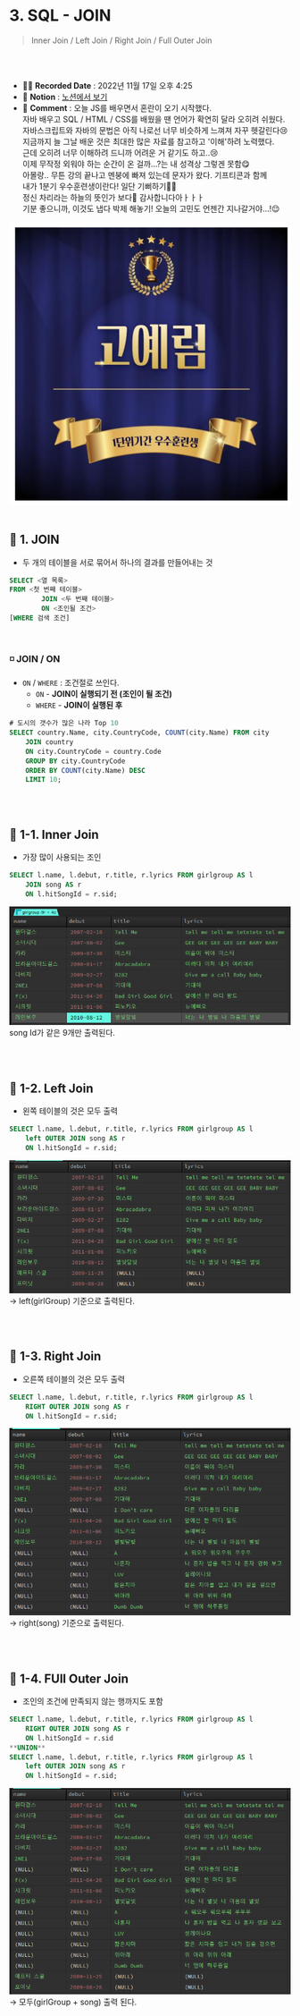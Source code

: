 # 3. SQL - JOIN
>  Inner Join / Left Join / Right Join / Full Outer Join

<br>
<br>

- ✍🏻 **Recorded Date** : 2022년 11월 17일 오후 4:25
- 🔖 **Notion** : [노션에서 보기](https://www.notion.so/3-SQL-JOIN-4fe4e9091c7848d79e4dcf0900c25196)
- 💬 **Comment** : 오늘 JS를 배우면서 혼란이 오기 시작했다.<br>자바 배우고 SQL / HTML / CSS를 배웠을 땐 언어가 확연히 달라 오히려 쉬웠다.<br>자바스크립트와 자바의 문법은 아직 나로선 너무 비슷하게 느껴져 자꾸 헷갈린다😢<br>지금까지 늘 그날 배운 것은 최대한 많은 자료를 참고하고 '이해'하려 노력했다.<br>근데 오히려 너무 이해하려 드니까 어려운 거 같기도 하고..😢<br>이제 무작정 외워야 하는 순간이 온 걸까…?는 내 성격상 그렇겐 못함😋<br>아몰랑.. 무튼 강의 끝나고 멘붕에 빠져 있는데 문자가 왔다. 기프티콘과 함께<br>내가 1분기 우수훈련생이란다! 일단 기뻐하기🎉🎉<br>정신 차리라는 하늘의 뜻인가 보다🤣 감사합니다아ㅏㅏㅏ<br>기분 좋으니까, 이것도 냅다 박제 해놓기! 오늘의 고민도 언젠간 지나갈거야...!😌<br>
<img src="./img/1202_00.png">


<br>
<br>


## 🔸 1. JOIN

- 두 개의 테이블을 서로 묶어서 하나의 결과를 만들어내는 것

```sql
SELECT <열 목록>
FROM <첫 번째 테이블>
        JOIN <두 번째 테이블>
        ON <조인될 조건>
[WHERE 검색 조건]
```
<br>

### ◽ JOIN / ON

- `ON` / `WHERE` : 조건절로 쓰인다.
    - `ON` - **JOIN이 실행되기 전 (조인이 될 조건)**
    - `WHERE` - **JOIN이 실행된 후**

```sql
# 도시의 갯수가 많은 나라 Top 10
SELECT country.Name, city.CountryCode, COUNT(city.Name) FROM city
	JOIN country
	ON city.CountryCode = country.Code
	GROUP BY city.CountryCode
	ORDER BY COUNT(city.Name) DESC
	LIMIT 10;
```

<br><br>

## 🔸 1-1. Inner Join

- 가장 많이 사용되는 조인

```sql
SELECT l.name, l.debut, r.title, r.lyrics FROM girlgroup AS l
	JOIN song AS r
	ON l.hitSongId = r.sid;
```
<img src="./img/1202_01.png">
song Id가 같은 9개만 출력된다.

<br><br>

## 🔸 1-2. Left Join

- 왼쪽 테이블의 것은 모두 출력

```sql
SELECT l.name, l.debut, r.title, r.lyrics FROM girlgroup AS l
	left OUTER JOIN song AS r
	ON l.hitSongId = r.sid;
```

<img src="./img/1202_02.png"><br>
→ left(girlGroup) 기준으로 출력된다.

<br><br>

## 🔸 1-3. Right Join

- 오른쪽 테이블의 것은 모두 출력

```sql
SELECT l.name, l.debut, r.title, r.lyrics FROM girlgroup AS l
	RIGHT OUTER JOIN song AS r
	ON l.hitSongId = r.sid;
```

<img src="./img/1202_03.png"><br>
→ right(song) 기준으로 출력된다.

<br><br>

## 🔸 1-4. FUll Outer Join

- 조인의 조건에 만족되지 않는 행까지도 포함

```sql
SELECT l.name, l.debut, r.title, r.lyrics FROM girlgroup AS l
	RIGHT OUTER JOIN song AS r
	ON l.hitSongId = r.sid
**UNION**
SELECT l.name, l.debut, r.title, r.lyrics FROM girlgroup AS l
	left OUTER JOIN song AS r
	ON l.hitSongId = r.sid;
```

<img src="./img/1202_04.png"><br>
→ 모두(girlGroup + song) 출력 된다.

<br><br><br><br>